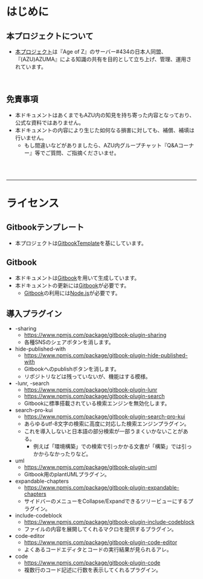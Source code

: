 # はじめに

## 本プロジェクトについて
- [本プロジェクト](https://github.com/dtxmuramasa/AoZs434AZUMADocs)は『Age of Z』のサーバー#434の日本人同盟、『(AZU)AZUMA』による知識の共有を目的として立ち上げ、管理、運用されています。

<br>

## 免責事項
- 本ドキュメントはあくまでもAZU内の知見を持ち寄った内容となっており、公式な資料ではありません。
- 本ドキュメントの内容により生じた如何なる損害に対しても、補償、補填は行いません。
  - もし間違いなどがありましたら、AZU内グループチャット『Q&Aコーナー』等でご質問、ご指摘くださいませ。

<br>
<br>
<hr>

# ライセンス
## Gitbookテンプレート
- 本プロジェクトは[GitbookTemplate](https://github.com/dtxmuramasa/GitbookTemplate)を基にしています。

## Gitbook
- 本ドキュメントは[Gitbook](https://github.com/GitbookIO/gitbook)を用いて生成しています。
- 本ドキュメントの更新には[Gitbook](https://github.com/GitbookIO/gitbook)が必要です。
	- [Gitbook](https://github.com/GitbookIO/gitbook)の利用には[Node.js](https://nodejs.org/ja/)が必要です。

## 導入プラグイン
- -sharing
	- https://www.npmjs.com/package/gitbook-plugin-sharing
	- 各種SNSのシェアボタンを消します。
- hide-published-with
	- https://www.npmjs.com/package/gitbook-plugin-hide-published-with
	- Gitbookへのpublishボタンを消します。
	- リポジトリなどは残っていないが、機能はする模様。
- -lunr, -search
	- https://www.npmjs.com/package/gitbook-plugin-lunr
	- https://www.npmjs.com/package/gitbook-plugin-search
	- Gitbookに標準搭載されている検索エンジンを無効化します。
- search-pro-kui
	- https://www.npmjs.com/package/gitbook-plugin-search-pro-kui
	- あらゆるutf-8文字の検索に高度に対応した検索エンジンプラグイン。
	- これを導入しないと日本語の部分検索が一部うまくいかないことがある。
		- 例えば「環境構築」での検索で引っかかる文書が「構築」では引っかからなかったりなど。
- uml
	- https://www.npmjs.com/package/gitbook-plugin-uml
	- Gitbook用のplantUMLプラグイン。
- expandable-chapters
	- https://www.npmjs.com/package/gitbook-plugin-expandable-chapters
	- サイドバーのメニューをCollapse/Expandできるツリービューにするプラグイン。
- include-codeblock
	- https://www.npmjs.com/package/gitbook-plugin-include-codeblock
	- ファイルの内容を展開してくれるマクロを提供するプラグイン。
- code-editor
	- https://www.npmjs.com/package/gitbook-plugin-code-editor
	- よくあるコードエディタとコードの実行結果が見られるアレ。
- code
	- https://www.npmjs.com/package/gitbook-plugin-code
	- 複数行のコード記述に行数を表示してくれるプラグイン。
